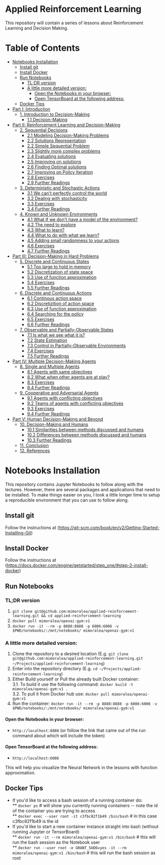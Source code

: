 # Applied Reinforcement Learning

This repository will contain a series of lessons about Reinforcement Learning and Decision Making.


Table of Contents
=================

  * [Notebooks Installation](#notebooks-installation)
    * [Install git](#install-git)
    * [Install Docker](#install-docker)
    * [Run Notebooks](#run-notebooks)
        * [TL;DR version](#tldr-version)
        * [A little more detailed version:](#a-little-more-detailed-version)
          * [Open the Notebooks in your browser:](#open-the-notebooks-in-your-browser)
          * [Open TensorBoard at the following address:](#open-tensorboard-at-the-following-address)
    * [Docker Tips](#docker-tips)
  * [Part I: Introduction](01-introduction-to-decision-making/README.md#part-i-introduction)
      * [1. Introduction to Decision-Making](01-introduction-to-decision-making/README.md#1-introduction-to-decision-making)
        * [1.1 Decision-Making](01-introduction-to-decision-making/README.md#11-decision-making)
  * [Part II: Reinforcement Learning and Decision-Making](02-sequential-decisions/README.md#part-ii-reinforcement-learning-and-decision-making)
      * [2. Sequential Decisions](02-sequential-decisions/README.md#2-sequential-decisions)
        * [2.1 Modeling Decision-Making Problems](02-sequential-decisions/README.md#21-modeling-decision-making-problems)
        * [2.2 Solutions Representation](02-sequential-decisions/README.md#22-solutions-representation)
        * [2.2 Simple Sequential Problem](02-sequential-decisions/README.md#22-simple-sequential-problem)
        * [2.3 Slightly more complex problems](02-sequential-decisions/README.md#23-slightly-more-complex-problems)
        * [2.4 Evaluating solutions](02-sequential-decisions/README.md#24-evaluating-solutions)
        * [2.5 Improving on solutions](02-sequential-decisions/README.md#25-improving-on-solutions)
        * [2.6 Finding Optimal solutions](02-sequential-decisions/README.md#26-finding-optimal-solutions)
        * [2.7 Improving on Policy Iteration](02-sequential-decisions/README.md#27-improving-on-policy-iteration)
        * [2.8 Exercises](02-sequential-decisions/README.md#28-exercises)
        * [2.9 Further Readings](02-sequential-decisions/README.md#29-further-readings)
      * [3. Deterministic and Stochastic Actions](03-deterministic-and-stochastic-actions/README.md#3-deterministic-and-stochastic-actions)
        * [3.1 We can't perfectly control the world](03-deterministic-and-stochastic-actions/README.md#31-we-cant-perfectly-control-the-world)
        * [3.2 Dealing with stochasticity](03-deterministic-and-stochastic-actions/README.md#32-dealing-with-stochasticity)
        * [3.3 Exercises](03-deterministic-and-stochastic-actions/README.md#33-exercises)
        * [3.4 Further Readings](03-deterministic-and-stochastic-actions/README.md#34-further-readings)
      * [4. Known and Unknown Environments](04-known-and-unknown-environments/README.md#4-known-and-unknown-environments)
        * [4.1 What if we don't have a model of the environment?](04-known-and-unknown-environments/README.md#41-what-if-we-dont-have-a-model-of-the-environment)
        * [4.2 The need to explore](04-known-and-unknown-environments/README.md#42-the-need-to-explore)
        * [4.3 What to learn?](04-known-and-unknown-environments/README.md#43-what-to-learn)
        * [4.4 What to do with what we learn?](04-known-and-unknown-environments/README.md#44-what-to-do-with-what-we-learn)
        * [4.5 Adding small randomness to your actions](04-known-and-unknown-environments/README.md#45-adding-small-randomness-to-your-actions)
        * [4.6 Exercises](04-known-and-unknown-environments/README.md#46-exercises)
        * [4.7 Further Readings](04-known-and-unknown-environments/README.md#47-further-readings)
  * [Part III: Decision-Making in Hard Problems](05-discrete-and-continous-states/README.md#part-iii-decision-making-in-hard-problems)
      * [5. Discrete and Continuous States](05-discrete-and-continous-states/README.md#5-discrete-and-continuous-states)
        * [5.1 Too large to hold in memory](05-discrete-and-continous-states/README.md#51-too-large-to-hold-in-memory)
        * [5.2 Discretization of state space](05-discrete-and-continous-states/README.md#52-discretization-of-state-space)
        * [5.3 Use of function approximation](05-discrete-and-continous-states/README.md#53-use-of-function-approximation)
        * [5.4 Exercises](05-discrete-and-continous-states/README.md#54-exercises)
        * [5.5 Further Readings](05-discrete-and-continous-states/README.md#55-further-readings)
      * [6. Discrete and Continuous Actions](06-discrete-and-continous-actions/README.md#6-discrete-and-continuous-actions)
        * [6.1 Continous action space](06-discrete-and-continous-actions/README.md#61-continous-action-space)
        * [6.2 Discretizition of action space](06-discrete-and-continous-actions/README.md#62-discretizition-of-action-space)
        * [6.3 Use of function approximation](06-discrete-and-continous-actions/README.md#63-use-of-function-approximation)
        * [6.4 Searching for the policy](06-discrete-and-continous-actions/README.md#64-searching-for-the-policy)
        * [6.5 Exercises](06-discrete-and-continous-actions/README.md#65-exercises)
        * [6.6 Further Readings](06-discrete-and-continous-actions/README.md#66-further-readings)
      * [7. Observable and Partially-Observable States](07-observable-and-partially-observable-states/README.md#7-observable-and-partially-observable-states)
        * [7.1 Is what we see what it is?](07-observable-and-partially-observable-states/README.md#71-is-what-we-see-what-it-is)
        * [7.2 State Estimation](07-observable-and-partially-observable-states/README.md#72-state-estimation)
        * [7.3 Control in Partially-Observable Environments](07-observable-and-partially-observable-states/README.md#73-control-in-partially-observable-environments)
        * [7.4 Exercises](07-observable-and-partially-observable-states/README.md#74-exercises)
        * [7.5 Further Readings](07-observable-and-partially-observable-states/README.md#75-further-readings)
  * [Part IV: Multiple Decision-Making Agents](08-single-and-multiple-agents/README.md#part-iv-multiple-decision-making-agents)
      * [8. Single and Multiple Agents](08-single-and-multiple-agents/README.md#8-single-and-multiple-agents)
        * [8.1 Agents with same objectives](08-single-and-multiple-agents/README.md#81-agents-with-same-objectives)
        * [8.2 What when other agents are at play?](08-single-and-multiple-agents/README.md#82-what-when-other-agents-are-at-play)
        * [8.3 Exercises](08-single-and-multiple-agents/README.md#83-exercises)
        * [8.4 Further Readings](08-single-and-multiple-agents/README.md#84-further-readings)
      * [9. Cooperative and Adversarial Agents](09-cooperative-and-adversarial-agents/README.md#9-cooperative-and-adversarial-agents)
        * [9.1 Agents with conflicting objectives](09-cooperative-and-adversarial-agents/README.md#91-agents-with-conflicting-objectives)
        * [9.2 Teams of agents with conflicting objectives](09-cooperative-and-adversarial-agents/README.md#92-teams-of-agents-with-conflicting-objectives)
        * [9.3 Exercises](09-cooperative-and-adversarial-agents/README.md#93-exercises)
        * [9.4 Further Readings](09-cooperative-and-adversarial-agents/README.md#94-further-readings)
  * [Part V: Human Decision-Making and Beyond](10-decision-making-and-humans/README.md#part-v-human-decision-making-and-beyond)
      * [10. Decision-Making and Humans](10-decision-making-and-humans/README.md#10-decision-making-and-humans)
        * [10.1 Similarities between methods discussed and humans](10-decision-making-and-humans/README.md#101-similarities-between-methods-discussed-and-humans)
        * [10.2 Differences between methods discussed and humans](10-decision-making-and-humans/README.md#102-differences-between-methods-discussed-and-humans)
        * [10.3 Further Readings](10-decision-making-and-humans/README.md#103-further-readings)
      * [11. Conclusion](11-conclusion/README.md#11-conclusion)
      * [12. References](12-references/README.md#12-references)



# Notebooks Installation

This repository contains Jupyter Notebooks to follow along with the lectures. However, there are several
packages and applications that need to be installed. To make things easier on you, I took a little longer
time to setup a reproducible environment that you can use to follow along.

## Install git

Follow the instructions at (https://git-scm.com/book/en/v2/Getting-Started-Installing-Git)

## Install Docker

Follow the instructions at (https://docs.docker.com/engine/getstarted/step_one/#step-2-install-docker)

## Run Notebooks

### TL;DR version

1. `git clone git@github.com:mimoralea/applied-reinforcement-learning.git && cd applied-reinforcement-learning`
2. `docker pull mimoralea/openai-gym:v1`
3. `docker run -it --rm -p 8888:8888 -p 6006:6006 -v $PWD/notebooks/:/mnt/notebooks/ mimoralea/openai-gym:v1`

### A little more detailed version:

1. Clone the repository to a desired location (E.g. `git clone git@github.com:mimoralea/applied-reinforcement-learning.git ~/Projects/applied-reinforcement-learning`)
2. Enter into the repository directory (E.g. `cd ~/Projects/applied-reinforcement-learning`)
3. Either Build yourself or Pull the already built Docker container:  
    3.1. To build it use the following command: `docker build -t mimoralea/openai-gym:v1 .`  
    3.2. To pull it from Docker hub use: `docker pull mimoralea/openai-gym:v1`  
4. Run the container: `docker run -it --rm -p 8888:8888 -p 6006:6006 -v $PWD/notebooks/:/mnt/notebooks/ mimoralea/openai-gym:v1`

#### Open the Notebooks in your browser:

* `http://localhost:8888` (or follow the link that came out of the run command about which will include the token)

#### Open TensorBoard at the following address:

* `http://localhost:6006`

This will help you visualize the Neural Network in the lessons with function approximation.

## Docker Tips

* If you'd like to access a bash session of a running container do:  
** `docker ps` # will show you currently running containers -- note the id of the container you are trying to access  
** `docker exec --user root -it c3fbc82f1b49 /bin/bash` # in this case c3fbc82f1b49 is the id  
* If you'd like to start a new container instance straight into bash (without running Jupyter or TensorBoard)  
** `docker run -it --rm mimoralea/openai-gym:v1 /bin/bash` # this will run the bash session as the Notebook user  
** `docker run --user root -e GRANT_SUDO=yes -it --rm mimoralea/openai-gym:v1 /bin/bash` # this will run the bash session as root  

         
